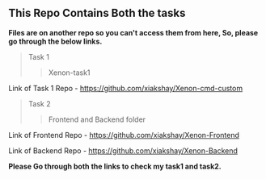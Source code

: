 ## This Repo Contains Both the tasks 
**Files are on another repo so you can't access them from here, So, please go through the below links.**
> Task 1 
>> Xenon-task1

Link of Task 1 Repo - https://github.com/xiakshay/Xenon-cmd-custom 

>Task 2
>> Frontend and Backend folder


Link of Frontend Repo - https://github.com/xiakshay/Xenon-Frontend

Link of Backend Repo - https://github.com/xiakshay/Xenon-Backend


**Please Go through both the links to check my task1 and task2.**

